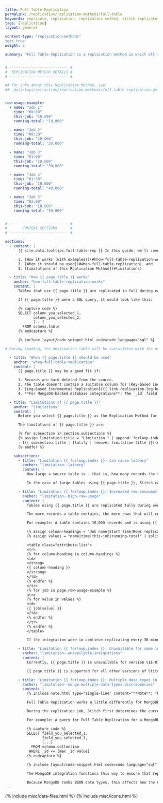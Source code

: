 ```yaml
---
title: Full Table Replication
permalink: /replication/replication-methods/full-table
keywords: replicate, replication, replication method, stitch replicates data
tags: [replication]
layout: general

content-type: "replication-methods"
toc: true
weight: 2

summary: "Full Table Replication is a replication method in which all rows in a table - including new, updated, and existing - are replicated during every replication job. his guide contains an overview of how Full Table Replication works, when it should be used, its limitations, and how to enable it for an integration."


# --------------------------- #
#  REPLICATION METHOD DETAILS #
# --------------------------- #

## For info about this Replication Method, see:
## _data/taps/extraction/replication-methods/full-table-replication.yml


row-usage-example:
  - name: "Job 1"
    time: "00:00"
    this-job: "10,000"
    running-total: "10,000"

  - name: "Job 2"
    time: "00:30"
    this-job: "10,000"
    running-total: "20,000"

  - name: "Job 3"
    time: "01:00"
    this-job: "10,000"
    running-total: "30,000"

  - name: "Job 4"
    time: "01:30"
    this-job: "10,000"
    running-total: "40,000"

  - name: "Job 5"
    time: "02:00"
    this-job: "10,000"
    running-total: "50,000"


# --------------------------- #
#       CONTENT SECTIONS      #
# --------------------------- #

sections:
  - content: |
      {{ site.data.tooltips.full-table-rep }} In this guide, we'll cover:

      1. [How it works (with examples)](#hhow-full-table-replication-works),
      2. [When it should be used](#when-full-table-replication), and
      3. [Limitations of this Replication Method](#limitations)

  - title: "How {{ page.title }} works"
    anchor: "how-full-table-replication-works"
    content: |
      Tables that use {{ page.title }} are replicated in full during each replication job. Regardless of whether a record is new or simply modified, all records in the table will be selected for extraction.

      If {{ page.title }} were a SQL query, it would look like this:

      {% capture code %}
      SELECT column_you_selected_1,
             column_you_selected_2,
             [...]
        FROM schema.table
      {% endcapture %}

      {% include layout/code-snippet.html code=code language="sql" %}

# During loading, the destination table will be overwritten with the newly extracted data. **Note**: This doesn't apply to append-only destinations like [BigQuery]({{ link.destinations.overviews.bigquery | prepend: site.baseurl }}) or [Amazon S3 CSV]({{ link.destinations.overviews.amazon-s3 | prepend: site.baseurl }}).

  - title: "When {{ page.title }} should be used"
    anchor: "when-full-table-replication"
    content: |
      {{ page.title }} may be a good fit if:

      1. Records are hard deleted from the source.
      2. The table doesn't contain a suitable column for [Key-based Incremental Replication]({{ link.replication.key-based-rep | prepend: site.baseurl }}).
      3. [Log-based Incremental Replication]({{ link.replication.log-based-rep | prepend: site.baseurl }}) is unavailable for the source.
      4. **For MongoDB-backed database integrations**: The `_id` field contains only one data type. Refer to the [Limitations section](#limitation--mongo-multiple-data-types-discrepancies) for more info.

  - title: "Limitations of {{ page.title }}"
    anchor: "limitations"
    content: |
      Before you select {{ page.title }} as the Replication Method for a table, you should be aware of the limitations this method can have. Being aware of these limitations can help prevent data discrepancies and ensure your data is replicated in the most efficient manner possible.

      The limitations of {{ page.title }} are:

      {% for subsection in section.subsections %}
      {% assign limitation-title = "Limitation " | append: forloop.index | append: ": " %}
      - [{{ subsection.title | flatify | remove: limitation-title }}](#{{ subsection.anchor }})
      {% endfor %}

    subsections:
      - title: "Limitation {{ forloop.index }}: Can cause latency"
        anchor: "limitation--latency"
        content: |
          How large a source table is - that is, how many records the table contains - can affect how quickly Stitch is able to extract data from a source.

          In the case of large tables using {{ page.title }}, Stitch can only extract data as quickly as it is returned. This means that if a database or SaaS application returns data slowly, especially for a large table, latency in the replication process may increase. This is more probable with tables using {{ page.title }}.

      - title: "Limitation {{ forloop.index }}: Increased row consumption"
        anchor: "limitation--high-row-usage"
        content: |
          Tables using {{ page.title }} are replicated fully during every replication job, regardless of whether individual records were updated or not.

          The more records a table contains, the more rows that will count towards usage. When paired with a high [Replication Frequency](), a single table can quickly consume an entire month's row quota.

          For example: A table contains 10,000 records and is using {{ page.title }}. The integration's Replication Frequency is every 30 minutes. The table below shows the number of rows replicated for the table per job as well as the total number used since the first job:

          {% assign column-headings = "Job name|Start time|Rows replicated this job|Total rows replicated" | split: "|" %}
          {% assign values = "name|time|this-job|running-total" | split: "|" %}

          <table class="attribute-list">
          <tr>
          {% for column-heading in column-headings %}
          <td>
          <strong>
          {{ column-heading }}
          </strong>
          </td>
          {% endfor %}
          </tr>
          {% for job in page.row-usage-example %}
          <tr>
          {% for value in values %}
          <td>
          {{ job[value] }}
          </td>
          {% endfor %}
          </tr>
          {% endfor %}
          </table>

          If the integration were to continue replicating every 30 minutes until 11:59:59, this table would use 480,000 rows in 24 hours. Depending on the [Stitch plan]({{ site.pricing }}){:target="new"} you're using, this type of usage can quickly use up your row allotment.

      - title: "Limitation {{ forloop.index }}: Unavailable for some integrations"
        anchor: "limitation--unavailable-integrations"
        content: |
          Currently, {{ page.title }} is unavailable for version v11-01-2016 of Stitch's MongoDB integration. This version of MongoDB only supports [Key-based Incremental Replication]({{ link.replication.key-based-incremental | prepend: site.baseurl }}).

          {{ page.title }} is supported for all other versions of Stitch's database and SaaS integrations.

      - title: "Limitation {{ forloop.index }}: Multiple data types in the _id field can cause discrepancies (MongoDB)"
        anchor: "limitation--mongo-multiple-data-types-discrepancies"
        content: |
          {% include note.html type="single-line" content="**Note**: This applies only to MongoDB-backed database integrations." %}

          Full Table Replication works a little differently for MongoDB-backed database integrations. For MongoDB, Stitch uses the `_id` field in MongoDB collections as a pseudo-Replication Key. 

          During the replication job, Stitch first determines the current maximum value of the `_id` column. Next, Stitch queries for documents with `_id` values that are **less than or equal to** the current maximum `_id` value. 

          For example: A query for Full Table Replication for a MongoDB collection would look like this:

          {% capture code %}
          SELECT field_you_selected_1,
                 field_you_selected_2,
                 [...]
            FROM schema.collection
           WHERE _id <= [max _id value]
          {% endcapture %}

          {% include layout/code-snippet.html code=code language="sql" %}

          The MongoDB integration functions this way to ensure that replication for the table can resume if a replication job is interrupted or doesn't finish before [the extraction job time limit]({{ link.troubleshooting.database-extraction-errors | prepend: site.baseurl | append: "#time-limit" }}).

          Because MongoDB ranks BSON data types, this affects how the maximum `_id` value is determined. As a result, if multiple data types are present in the `_id` column, discrepancies may occur. Refer to the [Missing Mongo data due to multiple data types guide]({{ link.troubleshooting.mongo-multiple-data-types | prepend: site.baseurl }}) for more info and examples.
---
```

{% include misc/data-files.html %}
{% include misc/icons.html %}